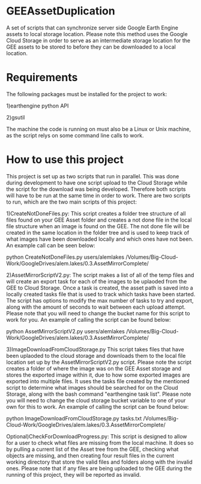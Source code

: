 # GEEAssetDuplication
A set of scripts that can synchronize server side Google Earth Engine assets to local storage location. Please note this method uses the Google Cloud Storage in order to serve as an intermediate storage location for the GEE assets to be stored to before they can be downloaded to a local location.

# Requirements
The following packages must be installed for the project to work:

1)earthengine python API

2)gsutil

The machine the code is running on must also be a Linux or Unix machine, as the script relys on some command line calls to work.

# How to use this project
This project is set up as two scripts that run in parallel. This was done during development to have one script upload to the Cloud Storage while the script for the download was being developed. Therefore both scripts will have to be run at the same time in order to work. There are two scripts to run, which are the two main scripts of this project:

1)CreateNotDoneFiles.py: This script creates a folder tree structure of all files found on your GEE Asset folder and creates a not done file in the local file structure when an image is found on the GEE. The not done file will be created in the same location in the folder tree and is used to keep track of what images have been downloaded locally and which ones have not been. An example call can be seen below:

python CreateNotDoneFiles.py users/alemlakes /Volumes/Big-Cloud-Work/GoogleDrives/alem.lakes/0.3.AssetMirrorComplete/

2)AssetMirrorScriptV2.py: The script makes a list of all of the temp files and will create an export task for each of the images to be uplaoded from the GEE to Cloud Storage. Once a task is created, the asset path is saved into a locally created tasks file that is used to track which tasks have been started. The script has options to modify the max number of tasks to try and export, along with the amount of seconds to wait between each upload attempt. Please note that you will need to change the bucket name for this script to work for you. An example of calling the script can be found below:

python AssetMirrorScriptV2.py users/alemlakes /Volumes/Big-Cloud-Work/GoogleDrives/alem.lakes/0.3.AssetMirrorComplete/


3)ImageDownloadFromCloudStorage.py This script takes files that have been uplaoded to the cloud storage and downloads them to the local file location set up by the AssetMirrorScriptV2.py script. Please note the script creates a folder of where the image was on the GEE Asset storage and stores the exported image within it, due to how some exported images are exported into multiple files. It uses the tasks file created by the mentioned script to determine what images should be searched for on the Cloud Storage, along with the bash command "earthengine task list". Please note you will need to change the cloud storage bucket variable to one of your own for this to work. An example of calling the script can be found below:

python ImageDownloadFromCloudStorage.py tasks.txt /Volumes/Big-Cloud-Work/GoogleDrives/alem.lakes/0.3.AssetMirrorComplete/


Optional)CheckForDownloadProgress.py: This script is designed to allow for a user to check what files are missing from the local machine. It does so by pulling a current list of the Asset tree from the GEE, checking what objects are missing, and then creating four result files in the current working directory that store the valid files and folders along with the invalid ones. Please note that if any files are being uploaded to the GEE during the running of this project, they will be reported as invalid.
